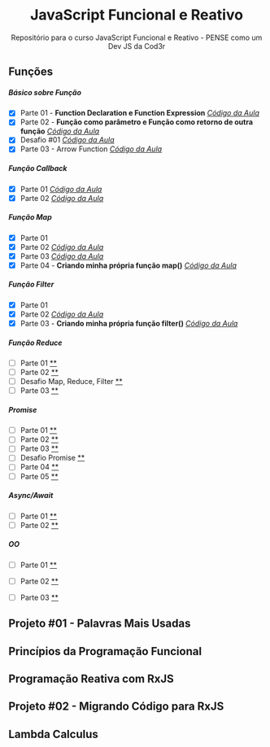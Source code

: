 <h1 align="center">JavaScript Funcional e Reativo</h1>

<p align="center">Repositório para o curso JavaScript Funcional e Reativo - PENSE como um Dev JS da Cod3r</p>

## Funções

##### Básico sobre Função

- [x] Parte 01 - **Function Declaration e Function Expression** [*Código da Aula*](https://github.com/joaom00/js-funcional-reativo/blob/main/funcoes/basico_1.js)
- [x] Parte 02 - **Função como parâmetro e Função como retorno de outra função** [*Código da Aula*](https://github.com/joaom00/js-funcional-reativo/blob/main/funcoes/basico_2.js)
- [x] Desafio #01 [*Código da Aula*](https://github.com/joaom00/js-funcional-reativo/blob/main/funcoes/desafio_1.js)
- [x] Parte 03 - Arrow Function [*Código da Aula*](https://github.com/joaom00/js-funcional-reativo/blob/main/funcoes/basico_3.js)

##### Função Callback

- [x] Parte 01 [*Código da Aula*](https://github.com/joaom00/js-funcional-reativo/blob/main/funcoes/callback_1.js)
- [x] Parte 02 [*Código da Aula*](https://github.com/joaom00/js-funcional-reativo/blob/main/funcoes/callback_2.js)

##### Função Map

- [x] Parte 01 
- [x] Parte 02 [*Código da Aula*](https://github.com/joaom00/js-funcional-reativo/blob/main/funcoes/callback_3.js)
- [x] Parte 03 [*Código da Aula*](https://github.com/joaom00/js-funcional-reativo/blob/main/funcoes/callback_3.js)
- [x] Parte 04 - **Criando minha própria função map()** [*Código da Aula*](https://github.com/joaom00/js-funcional-reativo/blob/main/funcoes/callback_3.js)

##### Função Filter

- [x] Parte 01
- [x] Parte 02 [*Código da Aula*](https://github.com/joaom00/js-funcional-reativo/blob/main/funcoes/callback_4.js)
- [x] Parte 03 - **Criando minha própria função filter()** [*Código da Aula*](https://github.com/joaom00/js-funcional-reativo/blob/main/funcoes/callback_4.js)

##### Função Reduce

- [ ] Parte 01 [**]()
- [ ] Parte 02 [**]()
- [ ] Desafio Map, Reduce, Filter [**]()
- [ ] Parte 03 [**]()

##### Promise 

- [ ] Parte 01 [**]()
- [ ] Parte 02 [**]()
- [ ] Parte 03 [**]()
- [ ] Desafio Promise [**]()
- [ ] Parte 04 [**]()
- [ ] Parte 05 [**]()

##### Async/Await

- [ ] Parte 01 [**]()
- [ ] Parte 02 [**]()

##### OO

- [ ] Parte 01 [**]()
- [ ] Parte 02 [**]()
- [ ] Parte 03 [**]()


## Projeto #01 - Palavras Mais Usadas

## Princípios da Programação Funcional

## Programação Reativa com RxJS

## Projeto #02 - Migrando Código para RxJS

## Lambda Calculus
